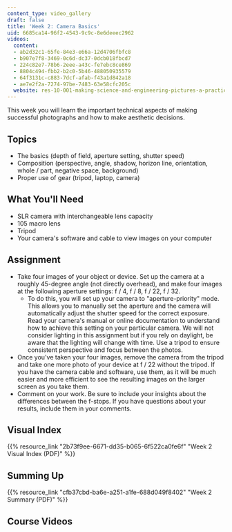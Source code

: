 ```yaml
---
content_type: video_gallery
draft: false
title: 'Week 2: Camera Basics'
uid: 6685ca14-96f2-4543-9c9c-8e6deeec2962
videos:
  content:
  - ab2d32c1-65fe-84e3-e66a-12d4706fbfc8
  - b907e7f8-3469-0c6d-dc37-0dcb018fbcd7
  - 224c82e7-78b6-2eee-a43c-fe7ebc8ce869
  - 8804c494-fbb2-b2c0-5b46-488050935579
  - 64f3131c-c883-7dcf-afab-f43a1d842a18
  - ae7e2f2a-7274-97be-7483-63e58cfc205c
  website: res-10-001-making-science-and-engineering-pictures-a-practical-guide-to-presenting-your-work-spring-2016
---
```

This week you will learn the important technical aspects of making successful photographs and how to make aesthetic decisions.

## Topics

- The basics (depth of field, aperture setting, shutter speed)
- Composition (perspective, angle, shadow, horizon line, orientation, whole / part, negative space, background)
- Proper use of gear (tripod, laptop, camera)

## What You'll Need

- SLR camera with interchangeable lens capacity
- 105 macro lens
- Tripod
- Your camera's software and cable to view images on your computer

## Assignment

- Take four images of your object or device. Set up the camera at a roughly 45-degree angle (not directly overhead), and make four images at the following aperture settings: f / 4, f / 8, f / 22, f / 32.
    - To do this, you will set up your camera to "aperture-priority" mode. This allows you to manually set the aperture and the camera will automatically adjust the shutter speed for the correct exposure. Read your camera's manual or online documentation to understand how to achieve this setting on your particular camera. We will not consider lighting in this assignment but if you rely on daylight, be aware that the lighting will change with time. Use a tripod to ensure consistent perspective and focus between the photos.
- Once you've taken your four images, remove the camera from the tripod and take one more photo of your device at f / 22 without the tripod. If you have the camera cable and software, use them, as it will be much easier and more efficient to see the resulting images on the larger screen as you take them.
- Comment on your work. Be sure to include your insights about the differences between the f-stops. If you have questions about your results, include them in your comments.

## Visual Index

{{% resource_link "2b73f9ee-6671-dd35-b065-6f522ca0fe6f" "Week 2 Visual Index (PDF)" %}}

## Summing Up

{{% resource_link "cfb37cbd-ba6e-a251-a1fe-688d049f8402" "Week 2 Summary (PDF)" %}}

## Course Videos